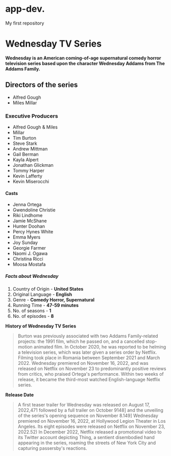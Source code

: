 # app-dev.
My first repository

# Wednesday TV Series
**Wednesday is an American coming-of-age supernatural comedy horror television series based upon the character Wednesday Addams from The Addams Family.**

## Directors of the series
- Alfred Gough 
- Miles Millar

### Executive Producers

- Alfred Gough & Miles
- Millar
- Tim Burton
- Steve Stark
- Andrew Mittman
- Gail Berman
- Kayla Alpert
- Jonathan Glickman
- Tommy Harper
- Kevin Lafferty
- Kevin Miserocchi

#### Casts
- Jenna Ortega
- Gwendoline Christie
- Riki Lindhome
- Jamie McShane
- Hunter Doohan
- Percy Hynes White
- Emma Myers
- Joy Sunday
- Georgie Farmer
- Naomi J. Ogawa
- Christina Ricci
- Moosa Mostafa

##### Facts about Wednesday

1. Country of Origin - **United States**
2. Original Language - **English**
3. Genre - **Comedy Horror, Supernatural**
4. Running Time - **47-59 minutes**
5. No. of seasons - **1**
6. No. of episodes - **8**

**History of Wednesday TV Series**
> Burton was previously associated with two Addams Family-related projects: the 1991 film, which he passed on, and a cancelled stop-motion animated film. In October 2020, he was reported to be helming a television series, which was later given a series order by Netflix. Filming took place in Romania between September 2021 and March 2022.
Wednesday premiered on November 16, 2022, and was released on Netflix on November 23 to predominantly positive reviews from critics, who praised Ortega's performance. Within two weeks of release, it became the third-most watched English-language Netflix series.

**Release Date**
> A first teaser trailer for Wednesday was released on
August 17, 2022,471 followed by a full trailer on October 9148] and the unveiling of the series's opening sequence on November 8.149] Wednesday premiered on November 16, 2022, at Hollywood Legion Theater in Los Angeles. Its eight episodes were released on Netflix on November 23,
2022.52) In December 2022, Netflix released a promotional video to its Twitter account depicting Thing, a sentient disembodied hand appearing in the series, roaming the streets of New York City and capturing passersby's reactions.
